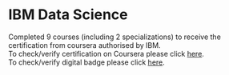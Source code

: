 # IBM Data Science
Completed 9 courses (including 2 specializations) to receive the certification from coursera authorised by IBM.  
To check/verify certification on Coursera please click <a href="https://www.coursera.org/account/accomplishments/specialization/certificate/LXCQRVNY9KYR">here</a>.  
To check/verify digital badge please click <a href="https://www.youracclaim.com/badges/90428b41-2223-4a29-8cde-442d26cac7a5/linked_in_profile">here</a>.

